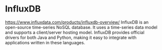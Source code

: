 # InfluxDB
https://www.influxdata.com/products/influxdb-overview/
InfluxDB is an open-source time-series NoSQL database. It uses a time-series data model and supports a client/server hosting model. InfluxDB provides official drivers for both Java and Python, making it easy to integrate with applications written in these languages.